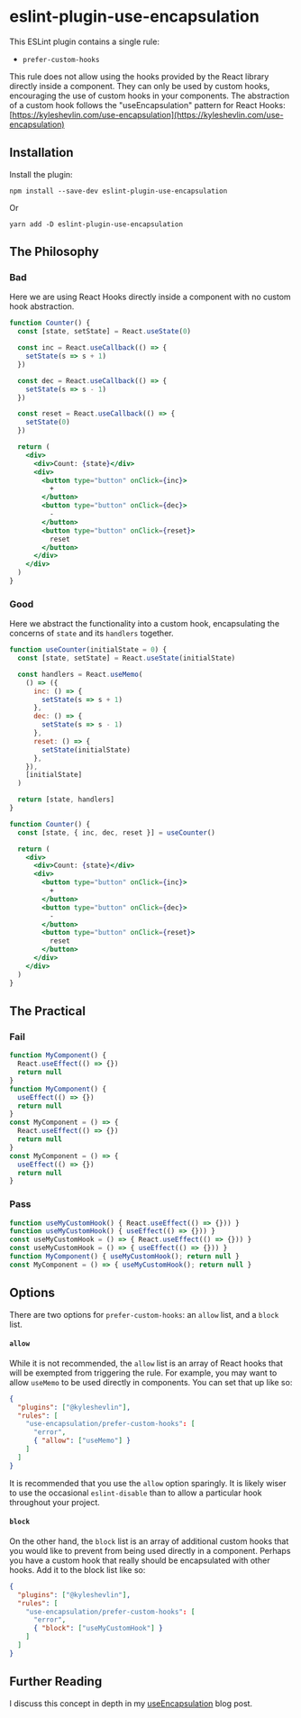 # eslint-plugin-use-encapsulation

This ESLint plugin contains a single rule:

- `prefer-custom-hooks`

This rule does not allow using the hooks provided by the React library directly inside a component. They can only be used by custom hooks, encouraging the use of custom hooks in your components. The abstraction of a custom hook follows the "useEncapsulation" pattern for React Hooks: [https://kyleshevlin.com/use-encapsulation](https://kyleshevlin.com/use-encapsulation)

## Installation

Install the plugin:

```
npm install --save-dev eslint-plugin-use-encapsulation
```

Or

```
yarn add -D eslint-plugin-use-encapsulation
```

## The Philosophy

### Bad

Here we are using React Hooks directly inside a component with no custom hook abstraction.

```jsx
function Counter() {
  const [state, setState] = React.useState(0)

  const inc = React.useCallback(() => {
    setState(s => s + 1)
  })

  const dec = React.useCallback(() => {
    setState(s => s - 1)
  })

  const reset = React.useCallback(() => {
    setState(0)
  })

  return (
    <div>
      <div>Count: {state}</div>
      <div>
        <button type="button" onClick={inc}>
          +
        </button>
        <button type="button" onClick={dec}>
          -
        </button>
        <button type="button" onClick={reset}>
          reset
        </button>
      </div>
    </div>
  )
}
```

### Good

Here we abstract the functionality into a custom hook, encapsulating the concerns of `state` and its `handlers` together.

```jsx
function useCounter(initialState = 0) {
  const [state, setState] = React.useState(initialState)

  const handlers = React.useMemo(
    () => ({
      inc: () => {
        setState(s => s + 1)
      },
      dec: () => {
        setState(s => s - 1)
      },
      reset: () => {
        setState(initialState)
      },
    }),
    [initialState]
  )

  return [state, handlers]
}

function Counter() {
  const [state, { inc, dec, reset }] = useCounter()

  return (
    <div>
      <div>Count: {state}</div>
      <div>
        <button type="button" onClick={inc}>
          +
        </button>
        <button type="button" onClick={dec}>
          -
        </button>
        <button type="button" onClick={reset}>
          reset
        </button>
      </div>
    </div>
  )
}
```

## The Practical

### Fail

```javascript
function MyComponent() {
  React.useEffect(() => {})
  return null
}
function MyComponent() {
  useEffect(() => {})
  return null
}
const MyComponent = () => {
  React.useEffect(() => {})
  return null
}
const MyComponent = () => {
  useEffect(() => {})
  return null
}
```

### Pass

```javascript
function useMyCustomHook() { React.useEffect(() => {})) }
function useMyCustomHook() { useEffect(() => {})) }
const useMyCustomHook = () => { React.useEffect(() => {})) }
const useMyCustomHook = () => { useEffect(() => {})) }
function MyComponent() { useMyCustomHook(); return null }
const MyComponent = () => { useMyCustomHook(); return null }
```

## Options

There are two options for `prefer-custom-hooks`: an `allow` list, and a `block` list.

#### `allow`

While it is not recommended, the `allow` list is an array of React hooks that will be exempted from triggering the rule. For example, you may want to allow `useMemo` to be used directly in components. You can set that up like so:

```json
{
  "plugins": ["@kyleshevlin"],
  "rules": [
    "use-encapsulation/prefer-custom-hooks": [
      "error",
      { "allow": ["useMemo"] }
    ]
  ]
}
```

It is recommended that you use the `allow` option sparingly. It is likely wiser to use the occasional `eslint-disable` than to allow a particular hook throughout your project.

#### `block`

On the other hand, the `block` list is an array of additional custom hooks that you would like to prevent from being used directly in a component. Perhaps you have a custom hook that really should be encapsulated with other hooks. Add it to the block list like so:

```json
{
  "plugins": ["@kyleshevlin"],
  "rules": [
    "use-encapsulation/prefer-custom-hooks": [
      "error",
      { "block": ["useMyCustomHook"] }
    ]
  ]
}
```

## Further Reading

I discuss this concept in depth in my [useEncapsulation](https://kyleshevlin.com/use-encapsulation) blog post.
